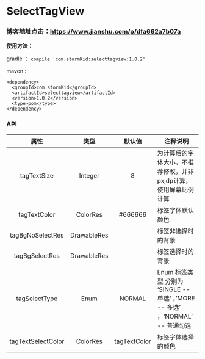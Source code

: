 # SelectTagView
### 博客地址点击：https://www.jianshu.com/p/dfa662a7b07a
**使用方法：**

gradle ： ```compile 'com.stormKid:selecttagview:1.0.2'```

maven : 
```
<dependency>
  <groupId>com.stormKid</groupId>
  <artifactId>selecttagview</artifactId>
  <version>1.0.2</version>
  <type>pom</type>
</dependency>
```
### API


|  属性 | 类型 | 默认值 | 注释说明 |
| :-: | :-: | :-: | --- |
|  tagTextSize   |   Integer  |  8   |  为计算后的字体大小，不推荐修改，并非px,dp计算，使用屏幕比例计算  |
| tagTextColor    |   ColorRes  |  #666666   |   标签字体默认颜色   |
| tagBgNoSelectRes    |  DrawableRes   |     |   标签非选择时的背景  |
| tagBgSelectRes    | DrawableRes    |     |   标签选择时的背景  |
| tagSelectType    |   Enum  |  NORMAL   |  Enum 标签类型 分别为 ‘SINGLE -- 单选‘ ，’MORE -- 多选’ ，‘NORMAL’  -- 普通勾选   |
| tagTextSelectColor    |  ColorRes   |  tagTextColor   |  标签字体选择的颜色   |

